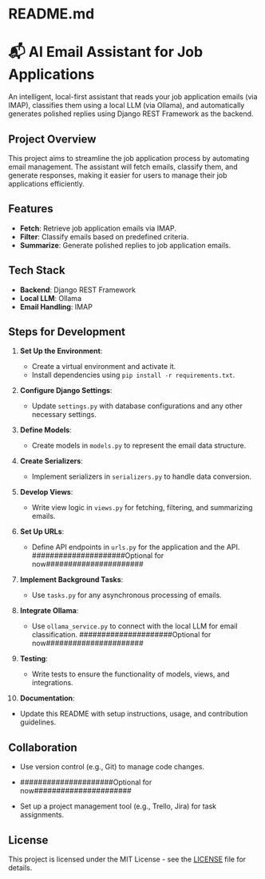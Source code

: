# README.md

# 📬 AI Email Assistant for Job Applications

An intelligent, local-first assistant that reads your job application emails (via IMAP), classifies them using a local LLM (via Ollama), and automatically generates polished replies using Django REST Framework as the backend.

## Project Overview

This project aims to streamline the job application process by automating email management. The assistant will fetch emails, classify them, and generate responses, making it easier for users to manage their job applications efficiently.

## Features

- **Fetch**: Retrieve job application emails via IMAP.
- **Filter**: Classify emails based on predefined criteria.
- **Summarize**: Generate polished replies to job application emails.

## Tech Stack

- **Backend**: Django REST Framework
- **Local LLM**: Ollama
- **Email Handling**: IMAP

## Steps for Development

1. **Set Up the Environment**: 
   - Create a virtual environment and activate it.
   - Install dependencies using `pip install -r requirements.txt`.

2. **Configure Django Settings**: 
   - Update `settings.py` with database configurations and any other necessary settings.

3. **Define Models**: 
   - Create models in `models.py` to represent the email data structure.

4. **Create Serializers**: 
   - Implement serializers in `serializers.py` to handle data conversion.

5. **Develop Views**: 
   - Write view logic in `views.py` for fetching, filtering, and summarizing emails.

6. **Set Up URLs**: 
   - Define API endpoints in `urls.py` for the application and the API.
#####################Optional for now######################
7. **Implement Background Tasks**: 
   - Use `tasks.py` for any asynchronous processing of emails.

8. **Integrate Ollama**: 
   - Use `ollama_service.py` to connect with the local LLM for email classification.
#####################Optional for now######################
9. **Testing**: 
   - Write tests to ensure the functionality of models, views, and integrations.

10. **Documentation**: 
   - Update this README with setup instructions, usage, and contribution guidelines.

## Collaboration

- Use version control (e.g., Git) to manage code changes.

- #####################Optional for now######################
- Set up a project management tool (e.g., Trello, Jira) for task assignments.


## License

This project is licensed under the MIT License - see the [LICENSE](LICENSE) file for details.
